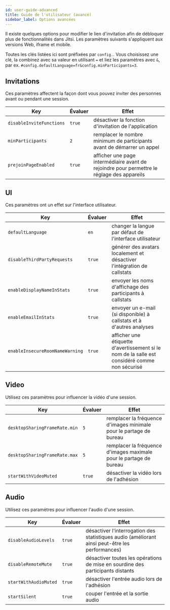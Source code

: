 ```yaml
---
id: user-guide-advanced
title: Guide de l'utilisateur (avancé)
sidebar_label: Options avancées
---
```


Il existe quelques options pour modifier le lien d'invitation afin de débloquer plus de fonctionnalités dans Jitsi. Les paramètres suivants s'appliquent aux versions Web, iframe et mobile.

Toutes les clés listées ici sont préfixées par `config.`.
Vous choisissez une clé, la combinez avec sa valeur en utilisant `=` et liez les paramètres avec `&`, par ex. `#config.defaultLanguage=fr&config.minParticipants=3`.

<!--
  See also for implementation:
  https://github.com/jitsi/jitsi-meet/blob/b0188a71841c966122c3cce8c7023b7de8e32a82/config.js
  https://github.com/jitsi/jitsi-meet/blob/b0188a71841c966122c3cce8c7023b7de8e32a82/react/features/base/config/configWhitelist.js
  https://github.com/jitsi/jitsi-meet/blob/b0188a71841c966122c3cce8c7023b7de8e32a82/react/features/base/config/functions.any.js#L70
-->

## Invitations

Ces paramètres affectent la façon dont vous pouvez inviter des personnes avant ou pendant une session.

Key                             | Évaluer  | Effet
------------------------------- | ------ | -----------------------------------
`disableInviteFunctions`        | `true` | désactiver la fonction d'invitation de l'application
`minParticipants`               | `2`    | remplacer le nombre minimum de participants avant de démarrer un appel
`prejoinPageEnabled`            | `true` | afficher une page intermédiaire avant de rejoindre pour permettre le réglage des appareils

## UI

Ces paramètres ont un effet sur l'interface utilisateur.

Key                             | Évaluer  | Effet
------------------------------- | ------ | -----------------------------------
`defaultLanguage`               | `en`   | changer la langue par défaut de l'interface utilisateur
`disableThirdPartyRequests`     | `true` | générer des avatars localement et désactiver l'intégration de callstats
`enableDisplayNameInStats`      | `true` | envoyer les noms d'affichage des participants à callstats
`enableEmailInStats`            | `true` | envoyer un e-mail (si disponible) à callstats et à d'autres analyses
`enableInsecureRoomNameWarning` | `true` | afficher une étiquette d'avertissement si le nom de la salle est considéré comme non sécurisé

## Video

Utilisez ces paramètres pour influencer la vidéo d'une session.

Key                             | Évaluer  | Effet
------------------------------- | ------ | -----------------------------------
`desktopSharingFrameRate.min`   | `5`    | remplacer la fréquence d'images minimale pour le partage de bureau
`desktopSharingFrameRate.max`   | `5`    | remplacer la fréquence d'images maximale pour le partage de bureau
`startWithVideoMuted`           | `true` | désactiver la vidéo lors de l'adhésion

## Audio

Utilisez ces paramètres pour influencer l'audio d'une session.

Key                             | Évaluer  | Effet
------------------------------- | ------ | -----------------------------------
`disableAudioLevels`            | `true` | désactiver l'interrogation des statistiques audio (améliorant ainsi peut-être les performances)
`disableRemoteMute`             | `true` | désactiver toutes les opérations de mise en sourdine des participants distants
`startWithAudioMuted`           | `true` | désactiver l'entrée audio lors de l'adhésion
`startSilent`                   | `true` | couper l'entrée et la sortie audio